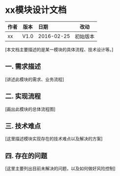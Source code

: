 # xx模块设计文档

| 作者 | 版本 |  日期 | 改动
|----|:----:|:-----|-----
| xx | V1.0 | 2016-02-25 | 初始版本

[本文档主要描述的是某一模块的具体流程、技术设计等。]


## 一. 需求描述

[讲述此模块的需求、业务流程]

## 二. 实现流程

[画出此模块的总体流程图]

## 三. 技术难点

[这里描述模块实现存在的技术难点以及解决的方案]

## 四. 存在的问题

[这里主要列出目前未解决的问题，以及如何做好风险控制]

 
